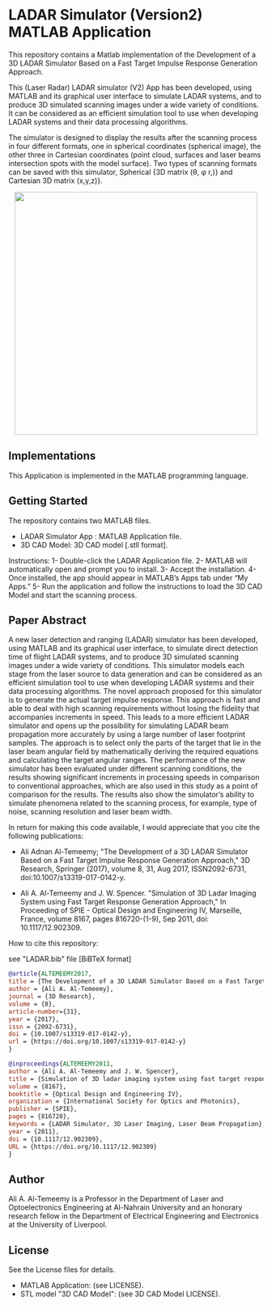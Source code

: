 # LADAR Simulator (Version2)  MATLAB Application

This repository contains a Matlab implementation of the Development of a 3D LADAR Simulator Based on a Fast Target Impulse Response Generation Approach.

This (Laser Radar) LADAR simulator (V2) App has been developed, using MATLAB and its graphical user interface to simulate LADAR systems, and to produce 3D simulated scanning images under a wide variety of conditions. It can be considered as an efficient simulation tool to use when developing LADAR systems and their data processing algorithms.

The simulator is designed to display the results after the scanning process in four different formats, one in spherical coordinates (spherical image), the other three in Cartesian coordinates (point cloud, surfaces and laser beams intersection spots with the model surface). Two types of scanning formats can be saved with this simulator, Spherical {3D matrix (θ, φ r,)} and Cartesian 3D matrix (x,y,z)}. 


<p align="center"><img src="img.pnj" width="480"></p>


## Implementations

This Application is implemented in the MATLAB programming language.

## Getting Started

The repository contains two MATLAB files.

* LADAR Simulator App : MATLAB Application file. 
* 3D CAD Model: 3D CAD model [.stll format].

Instructions:
1- Double-click the LADAR Application file.
2- MATLAB will automatically open and prompt you to install.
3- Accept the installation.
4- Once installed, the app should appear in MATLAB’s Apps tab under “My Apps.”
5- Run the application and follow the instructions to load the 3D CAD Model and start the scanning process.


## Paper Abstract

A new laser detection and ranging (LADAR) simulator has been developed, using MATLAB and its graphical user interface, to simulate direct detection time of flight LADAR systems, and to produce 3D simulated scanning images under a wide variety of conditions. This simulator models each stage from the laser source to data generation and can be considered as an efficient simulation tool to use when developing LADAR systems and their data processing algorithms. The novel approach proposed for this simulator is to generate the actual target impulse response. This approach is fast and able to deal with high scanning requirements without losing the fidelity that accompanies increments in speed. This leads to a more efficient LADAR simulator and opens up the possibility for simulating LADAR beam propagation more accurately by using a large number of laser footprint samples. The approach is to select only the parts of the target that lie in the laser beam angular field by mathematically deriving the required equations and calculating the target angular ranges. The performance of the new simulator has been evaluated under different scanning conditions, the results showing significant increments in processing speeds in comparison to conventional approaches, which are also used in this study as a point of comparison for the results. The results also show the simulator’s ability to simulate phenomena related to the scanning process, for example, type of noise, scanning resolution and laser beam width.



In return for making this code available, I would appreciate that you cite the following publications:

* Ali Adnan Al-Temeemy; "The Development of a 3D LADAR Simulator Based on a Fast Target Impulse Response Generation Approach," 3D Research, Springer (2017), volume 8, 31, Aug 2017, ISSN2092-6731, doi:10.1007/s13319-017-0142-y.

* Ali A. Al-Temeemy and J. W. Spencer. "Simulation of 3D Ladar Imaging System using Fast Target Response Generation Approach," In Proceeding of SPIE - Optical Design and Engineering IV, Marseille, France,  volume 8167, pages 816720-(1-9), Sep 2011, doi: 10.1117/12.902309.


How to cite this repository:

see "LADAR.bib" file \[BiBTeX format]

```bibtex
@article{ALTEMEEMY2017,
title = {The Development of a 3D LADAR Simulator Based on a Fast Target Impulse Response Generation Approach},
author = {Ali A. Al-Temeemy},
journal = {3D Research},
volume = {8},
article-number={31},
year = {2017},
issn = {2092-6731},
doi = {10.1007/s13319-017-0142-y},
url = {https://doi.org/10.1007/s13319-017-0142-y}
}
```

```bibtex
@inproceedings{ALTEMEEMY2011,
author = {Ali A. Al-Temeemy and J. W. Spencer},
title = {Simulation of 3D ladar imaging system using fast target response generation approach},
volume = {8167},
booktitle = {Optical Design and Engineering IV},
organization = {International Society for Optics and Photonics},
publisher = {SPIE},
pages = {816720},
keywords = {LADAR Simulator, 3D Laser Imaging, Laser Beam Propagation},
year = {2011},
doi = {10.1117/12.902309},
URL = {https://doi.org/10.1117/12.902309}
}
```

## Author

Ali A. Al-Temeemy is a Professor in the Department of Laser and Optoelectronics Engineering at Al-Nahrain University and an honorary research fellow in the Department of Electrical Engineering and Electronics at the University of Liverpool.

## License
See the License files for details.

- MATLAB Application: (see LICENSE).
- STL model "3D CAD Model": (see 3D CAD Model LICENSE).

